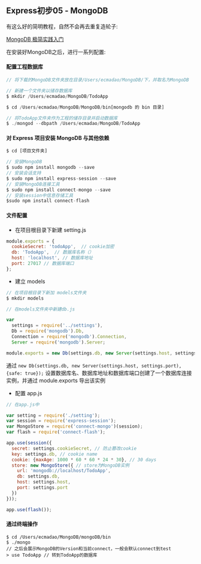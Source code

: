 ## Express初步05 - MongoDB

有这么好的简明教程，自然不会再去重复造轮子:

[MongoDB 极简实践入门](https://github.com/StevenSLXie/Tutorials-for-Web-Developers/blob/master/MongoDB%20%E6%9E%81%E7%AE%80%E5%AE%9E%E8%B7%B5%E5%85%A5%E9%97%A8.md)

在安装好MongoDB之后，进行一系列配置:

#### 配置工程数据库

```javascript
// 将下载的MongoDB文件夹放在目录/Users/ecmadao/MongoDB/下，并取名为MongoDB

// 新建一个文件夹以储存数据库
$ mkdir /Users/ecmadao/MongoDB/TodoApp
```

```js
$ cd /Users/ecmadao/MongoDB/MongoDB/bin[mongodb 的 bin 目录]

// 将TodoApp文件夹作为工程的储存目录并启动数据库
$ ./mongod --dbpath /Users/ecmadao/MongoDB/TodoApp
```

#### 对 Express 项目安装 MongoDB 与其他依赖

```js
$ cd [项目文件夹]

// 安装MongoDB
$ sudo npm install mongodb --save
// 安装会话支持
$ sudo npm install express-session --save
// 安装MongoDB连接工具
$ sudo npm install connect-mongo --save
// 安装session中信息存储工具
$sudo npm install connect-flash
```

#### 文件配置

- 在项目根目录下新建 setting.js

```js
module.exports = { 
  cookieSecret: 'todoApp',  // cookie加密
  db: 'TodoApp',  // 数据库名称（）
  host: 'localhost', // 数据库地址
  port: 27017 // 数据库端口
}; 
```

- 建立 models

```js
// 在项目根目录下新加 models文件夹
$ mkdir models

// 在models文件夹中新建db.js

var 
  settings = require('../settings'),
  Db = require('mongodb').Db,
  Connection = require('mongodb').Connection,
  Server = require('mongodb').Server;

module.exports = new Db(settings.db, new Server(settings.host, settings.port), {safe: true});
```

通过 `new Db(settings.db, new Server(settings.host, settings.port), {safe: true});` 设置数据库名、数据库地址和数据库端口创建了一个数据库连接实例，并通过 module.exports 导出该实例

- 配置 app.js

```js
// 在app.js中

var setting = require('./setting');
var session = require('express-session');
var MongoStore = require('connect-mongo')(session);
var flash = require('connect-flash');

app.use(session({
  secret: settings.cookieSecret, // 防止篡改cookie
  key: settings.db, // cookie name
  cookie: {maxAge: 1000 * 60 * 60 * 24 * 30}, // 30 days
  store: new MongoStore({ // store为MongoDB实例
    url: 'mongodb://localhost/TodoApp',
    db: settings.db,
    host: settings.host,
    port: settings.port
  })
}));

app.use(flash());
```

#### 通过终端操作

```shell
$ cd /Users/ecmadao/MongoDB/mongoDB/bin
$ ./mongo
// 之后会展示MongoDB的Version和当前connect，一般会默认connect到test
> use TodoApp // 转到TodoApp的数据库
```



